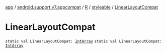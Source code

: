 [app](../../../index.md) / [android.support.v7.appcompat](../../index.md) / [R](../index.md) / [styleable](index.md) / [LinearLayoutCompat](.)

# LinearLayoutCompat

`static val LinearLayoutCompat: `[`IntArray`](https://kotlinlang.org/api/latest/jvm/stdlib/kotlin/-int-array/index.html)
`static val LinearLayoutCompat: `[`IntArray`](https://kotlinlang.org/api/latest/jvm/stdlib/kotlin/-int-array/index.html)
